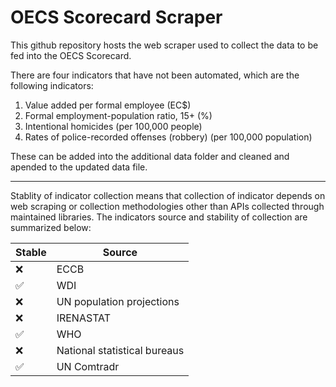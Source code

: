 # OECS Scorecard Scraper

This github repository hosts the web scraper used to collect the data to be fed into the OECS Scorecard.

There are four indicators that have not been automated, which are the following indicators:
1. Value added per formal employee (EC$)
2. Formal employment-population ratio, 15+ (%)
3. Intentional homicides (per 100,000 people)
4. Rates of police-recorded offenses (robbery) (per 100,000 population)

These can be added into the additional data folder and cleaned and apended to the updated data file.  

<hr>

Stablity of indicator collection means that collection of indicator depends on web scraping or collection methodologies other than APIs collected through maintained libraries. The indicators source and stability of collection are summarized below:


| Stable  | Source |
| ------------- | ------------- |
| ❌ | ECCB |
| ✅ | WDI  |
| ❌ | UN population projections  |
| ❌ | IRENASTAT  |
| ✅ | WHO  |
| ❌ |  National statistical bureaus  |
| ✅ |   UN Comtradr  |

